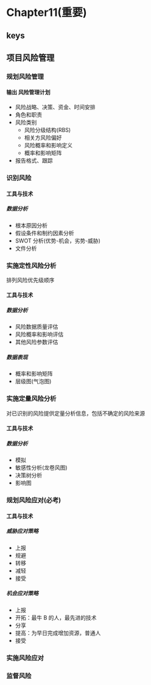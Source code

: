 <!--
 * @Author: your name
 * @Date: 2020-09-22 09:19:41
 * @LastEditTime: 2020-10-27 11:33:31
 * @LastEditors: Please set LastEditors
 * @Description: In User Settings Edit
 * @FilePath: \PMP\知识点\Chapter6\index.md
-->

# Chapter11(重要)

## keys

## 项目风险管理

### 规划风险管理

#### 输出 风险管理计划

- 风险战略、决策、资金、时间安排
- 角色和职责
- 风险类别
  - 风险分级结构(RBS)
  - 相关方风险偏好
  - 风险概率和影响定义
  - 概率和影响矩阵
- 报告格式、跟踪

### 识别风险

#### 工具与技术

##### 数据分析

- 根本原因分析
- 假设条件和制约因素分析
- SWOT 分析(优势-机会，劣势-威胁)
- 文件分析

### 实施定性风险分析

排列风险优先级顺序

#### 工具与技术

##### 数据分析

- 风险数据质量评估
- 风险概率和影响评估
- 其他风险参数评估

##### 数据表现

- 概率和影响矩阵
- 层级图(气泡图)

### 实施定量风险分析

对已识别的风险提供定量分析信息，包括不确定的风险来源

#### 工具与技术

##### 数据分析

- 模拟
- 敏感性分析(龙卷风图)
- 决策树分析
- 影响图

### 规划风险应对(必考)

#### 工具与技术

##### 威胁应对策略

- 上报
- 规避
- 转移
- 减轻
- 接受

##### 机会应对策略

- 上报
- 开拓：最牛 B 的人，最先进的技术
- 分享
- 提高：为早日完成增加资源，普通人
- 接受

### 实施风险应对

### 监督风险
